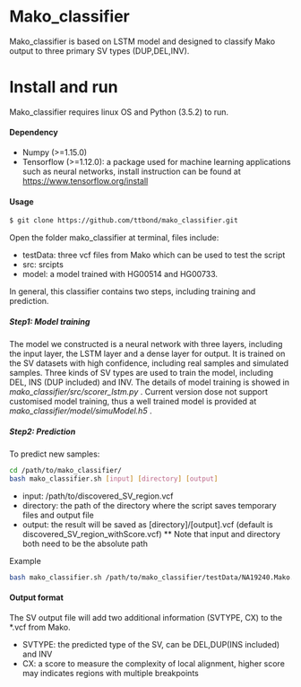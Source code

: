 # Mako_classifier
Mako_classifier is based on LSTM model and designed to classify Mako output to three primary SV types (DUP,DEL,INV).
# Install and run

Mako_classifier requires linux OS and Python (3.5.2) to run.

#### Dependency
* Numpy (>=1.15.0)
* Tensorflow (>=1.12.0): a package used for machine learning applications such as neural networks, install instruction can be found at https://www.tensorflow.org/install

#### Usage
```sh
$ git clone https://github.com/ttbond/mako_classifier.git
```

Open the folder mako_classifier at terminal, files include:

* testData: three vcf files from Mako which can be used to test the script
* src: srcipts
* model: a model trained with HG00514 and HG00733.

In general, this classifier contains two steps, including training and prediction. 
##### Step1: Model training
The model we constructed is a neural network with three layers, including the input layer, the LSTM layer and a dense layer for output. It is trained on the SV datasets with high confidence, including real samples and simulated samples. Three kinds of SV types are used to train the model, including DEL, INS (DUP included) and INV. The details of model training is showed in *mako_classifier/src/scorer_lstm.py* . Current version dose not support customised model training, thus a well trained model is provided at *mako_classifier/model/simuModel.h5* .
##### Step2: Prediction

To predict new samples:
```sh
cd /path/to/mako_classifier/
bash mako_classifier.sh [input] [directory] [output]
```
* input: /path/to/discovered_SV_region.vcf
* directory: the path of the directory where the script saves temporary files and output file
* output: the result will be saved as [directory]/[output].vcf (default is discovered_SV_region_withScore.vcf)
** Note that input and directory both need to be the absolute path

Example
``` sh
bash mako_classifier.sh /path/to/mako_classifier/testData/NA19240.Mako.reproduce.vcf /path/to/work/directory NA19240
```

#### Output format
The SV output file will add two additional information (SVTYPE, CX) to the *.vcf from Mako.
* SVTYPE: the predicted type of the SV, can be DEL,DUP(INS included) and INV
* CX: a score to measure the complexity of local alignment, higher score may indicates regions with multiple breakpoints


